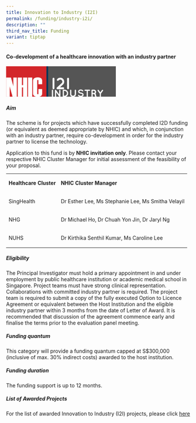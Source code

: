 ```yaml
---
title: Innovation to Industry (I2I)
permalink: /funding/industry-i2i/
description: ""
third_nav_title: Funding
variant: tiptap
---
```

<h4><strong>Co-development of a healthcare innovation with an industry partner</strong></h4>
<div class="isomer-image-wrapper">
<img style="width:300px" height="auto" width="100%" src="/images/Funding/logo_i2i.jpg">
</div>
<h5><strong>Aim</strong></h5>
<p>The scheme is for projects which have successfully completed I2D funding
(or equivalent as deemed appropriate by NHIC) and which, in conjunction
with an industry partner, require co-development in order for the industry
partner to license the technology.</p>
<p>Application to this fund is by&nbsp;<strong>NHIC invitation only</strong>.
Please contact your respective NHIC Cluster Manager for initial assessment
of the feasibility of your proposal.</p>
<table style="minWidth: 50px">
<colgroup>
<col>
<col>
</colgroup>
<tbody>
<tr>
<td rowspan="1" colspan="1">
<p><strong>Healthcare Cluster</strong>
</p>
</td>
<td rowspan="1" colspan="1">
<p><strong>NHIC Cluster Manager</strong>
</p>
</td>
</tr>
<tr>
<td rowspan="1" colspan="1">
<p>SingHealth</p>
</td>
<td rowspan="1" colspan="1">
<p>Dr Esther Lee, Ms Stephanie Lee, Ms Smitha Velayil</p>
</td>
</tr>
<tr>
<td rowspan="1" colspan="1">
<p>NHG</p>
</td>
<td rowspan="1" colspan="1">
<p>Dr Michael Ho, Dr Chuah Yon Jin, Dr Jaryl Ng</p>
</td>
</tr>
<tr>
<td rowspan="1" colspan="1">
<p>NUHS</p>
</td>
<td rowspan="1" colspan="1">
<p>Dr Kirthika Senthil Kumar, Ms Caroline Lee</p>
</td>
</tr>
</tbody>
</table>
<h5><strong>Eligibility</strong></h5>
<p>The Principal Investigator must hold a primary appointment in and under
employment by public healthcare institution or academic medical school
in Singapore. Project teams must have strong clinical representation. Collaborations
with committed industry partner is required. The project team is required
to submit a copy of the fully executed Option to Licence Agreement or equivalent
between the Host Institution and the eligible industry partner within 3
months from the date of Letter of Award. It is recommended that discussion
of the agreement commence early and finalise the terms prior to the evaluation
panel meeting.</p>
<h5><strong>Funding quantum</strong></h5>
<p>This category will provide a funding quantum capped at S$300,000 (inclusive
of max. 30% indirect costs) awarded to the host institution.</p>
<h5><strong>Funding duration</strong></h5>
<p>The funding support is up to 12 months.</p>
<h5><strong>List of Awarded Projects</strong></h5>
<p>For the list of awarded Innovation to Industry (I2I) projects, please
click <a href="https://for.sg/awardedi2i" rel="noopener noreferrer nofollow" target="_blank">here</a>
</p>